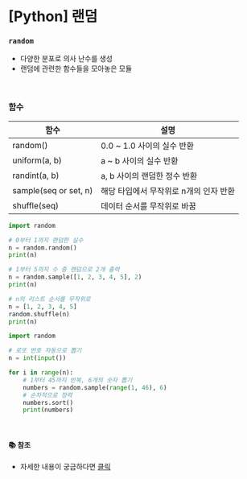 # [Python] 랜덤

### **`random`**

- 다양한 분포로 의사 난수를 생성
- 랜덤에 관련한 함수들을 모아놓은 모듈

<br />

### **함수**

| 함수                  | 설명                                   |
| --------------------- | -------------------------------------- |
| random()              | 0.0 ~ 1.0 사이의 실수 반환             |
| uniform(a, b)         | a ~ b 사이의 실수 반환                 |
| randint(a, b)         | a, b 사이의 랜덤한 정수 반환           |
| sample(seq or set, n) | 해당 타입에서 무작위로 n개의 인자 반환 |
| shuffle(seq)          | 데이터 순서를 무작위로 바꿈            |

```python
import random

# 0부터 1까지 랜덤한 실수
n = random.random()
print(n)

# 1부터 5까지 수 중 랜덤으로 2개 출력
n = random.sample([1, 2, 3, 4, 5], 2)
print(n)

# n의 리스트 순서를 무작위로
n = [1, 2, 3, 4, 5]
random.shuffle(n)
print(n)
```

```python
import random

# 로또 번호 자동으로 뽑기
n = int(input())

for i in range(n):
    # 1부터 45까지 반복, 6개의 숫자 뽑기
    numbers = random.sample(range(1, 46), 6)
    # 순차적으로 정력
    numbers.sort()
    print(numbers)
```

<br />

#### 📚 참조

- 자세한 내용이 궁금하다면 [클릭](https://docs.python.org/ko/3/library/random.html)
